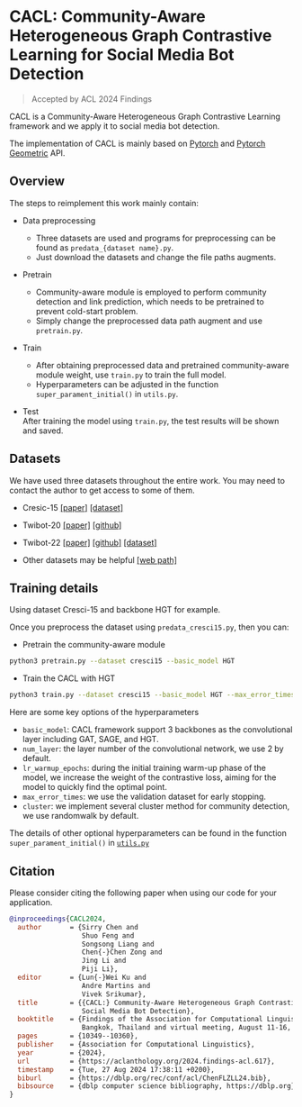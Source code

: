 # CACL: Community-Aware Heterogeneous Graph Contrastive Learning for Social Media Bot Detection

>Accepted by ACL 2024 Findings

CACL is a Community-Aware Heterogeneous Graph Contrastive Learning framework and we apply it to social media bot detection.

The implementation of CACL is mainly based on [Pytorch](https://github.com/pytorch/pytorch) and [Pytorch Geometric](https://github.com/rusty1s/pytorch_geometric) API.


## Overview

The steps to reimplement this work mainly contain:

- Data preprocessing  
  - Three datasets are used and programs for preprocessing can be found as `predata_{dataset name}.py`.
  - Just download the datasets and change the file paths augments.

- Pretrain  
  - Community-aware module is employed to perform community detection and link prediction, which needs to be pretrained to prevent cold-start problem.
  - Simply change the preprocessed data path augment and use `pretrain.py`.

- Train  
  - After obtaining preprocessed data and pretrained community-aware module weight, use `train.py` to train the full model.
  - Hyperparameters can be adjusted in the function `super_parament_initial()` in `utils.py`.

- Test  
After training the model using `train.py`, the test results will be shown and saved.

## Datasets

We have used three datasets throughout the entire work. You may need to contact the author to get access to some of them.

- Cresic-15
[[paper]](https://www.sciencedirect.com/science/article/abs/pii/S0167923615001803?via%3Dihub)
[[dataset]](https://www.researchgate.net/figure/Details-of-the-Cresci-2015-dataset_tbl2_370918138)

- Twibot-20
[[paper]](https://dl.acm.org/doi/10.1145/3459637.3482019)
[[github]](https://github.com/BunsenFeng/TwiBot-20)

- Twibot-22
[[paper]](https://papers.nips.cc/paper_files/paper/2022/hash/e4fd610b1d77699a02df07ae97de992a-Abstract-Datasets_and_Benchmarks.html)
[[github]](https://github.com/LuoUndergradXJTU/TwiBot-22)
[[dataset]](https://drive.google.com/drive/folders/1YwiOUwtl8pCd2GD97Q_WEzwEUtSPoxFs)

- Other datasets may be helpful
[[web path]](https://botometer.osome.iu.edu/bot-repository/datasets.html)

## Training details
Using dataset Cresci-15 and backbone HGT for example.

Once you preprocess the dataset using `predata_cresci15.py`, then you can:
- Pretrain the community-aware module 
```bash
python3 pretrain.py --dataset cresci15 --basic_model HGT
```

- Train the CACL with HGT
```bash
python3 train.py --dataset cresci15 --basic_model HGT --max_error_times 5
```

Here are some key options of the hyperparameters

- `basic_model`: CACL framework support 3 backbones as the convolutional layer including GAT, SAGE, and HGT. 
- `num_layer`: the layer number of the convolutional network, we use 2 by default.
- `lr_warmup_epochs`: during the initial training warm-up phase of the model, we increase the weight of the contrastive loss, aiming for the model to quickly find the optimal point.
- `max_error_times`: we use the validation dataset for early stopping.
- `cluster`: we implement several cluster method for community detection, we use randomwalk by default.

The details of other optional hyperparameters can be found in the function `super_parament_initial()` in [`utils.py`](./utils.py)

## Citation

Please consider citing the following paper when using our code for your application.

```bibtex
@inproceedings{CACL2024,
  author       = {Sirry Chen and
                  Shuo Feng and
                  Songsong Liang and
                  Chen{-}Chen Zong and
                  Jing Li and
                  Piji Li},
  editor       = {Lun{-}Wei Ku and
                  Andre Martins and
                  Vivek Srikumar},
  title        = {{CACL:} Community-Aware Heterogeneous Graph Contrastive Learning for
                  Social Media Bot Detection},
  booktitle    = {Findings of the Association for Computational Linguistics, {ACL} 2024,
                  Bangkok, Thailand and virtual meeting, August 11-16, 2024},
  pages        = {10349--10360},
  publisher    = {Association for Computational Linguistics},
  year         = {2024},
  url          = {https://aclanthology.org/2024.findings-acl.617},
  timestamp    = {Tue, 27 Aug 2024 17:38:11 +0200},
  biburl       = {https://dblp.org/rec/conf/acl/ChenFLZLL24.bib},
  bibsource    = {dblp computer science bibliography, https://dblp.org}
}
```

